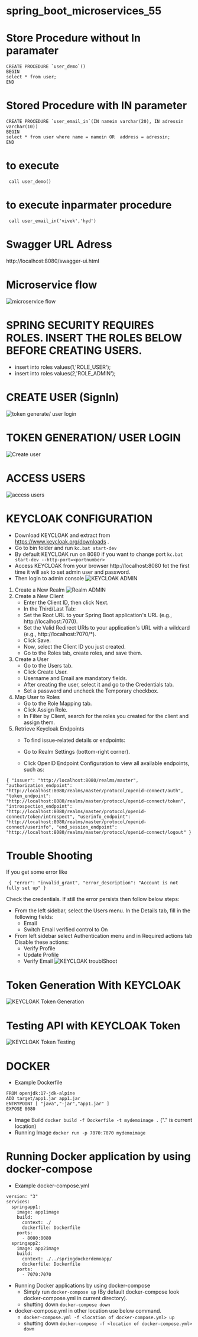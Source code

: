 # spring_boot_microservices_55

# Store Procedure without In paramater
```
CREATE PROCEDURE `user_demo`()
BEGIN 
select * from user; 
END
```

# Stored Procedure with IN parameter
```
CREATE PROCEDURE `user_email_in`(IN namein varchar(20), IN adressin varchar(10))
BEGIN
select * from user where name = namein OR  address = adressin;
END
```

# to execute 
``` call user_demo()```

# to execute inparmater procedure

``` call user_email_in('vivek','hyd')```

# Swagger URL Adress
http://localhost:8080/swagger-ui.html

# Microservice flow
![microservice flow ](https://github.com/HarshaPrimeTrainings/spring_boot_microservices_55/blob/main/micoservice%20flow.png)

# SPRING SECURITY REQUIRES ROLES. INSERT THE ROLES BELOW BEFORE CREATING USERS.
- insert into roles values(1,'ROLE_USER');
- insert into roles values(2,'ROLE_ADMIN');

# CREATE USER (SignIn)
![token generate/ user login ](https://github.com/HarshaPrimeTrainings/spring_boot_microservices_55/blob/main/usercreate.png)


# TOKEN GENERATION/ USER LOGIN
![Create user ](https://github.com/HarshaPrimeTrainings/spring_boot_microservices_55/blob/main/tokengenerate.png)

# ACCESS USERS
![access users ](https://github.com/HarshaPrimeTrainings/spring_boot_microservices_55/blob/main/accesusers.png)

# KEYCLOAK CONFIGURATION
- Download KEYCLOAK and extract from https://www.keycloak.org/downloads .
- Go to bin folder and run `kc.bat start-dev`
- By default KEYCLOAK run on 8080 if you want to change port `kc.bat start-dev --http-port=<portnumber>`
- Access KEYCLOAK from your browser http://localhost:8080 fot the first time it will ask to set admin user and password.
- Then login to admin console
![KEYCLOAK ADMIN ](https://github.com/HarshaPrimeTrainings/spring_boot_microservices_55/blob/main/keycloakadmin.PNG)
1. Create a New Realm
![Realm ADMIN ](https://github.com/HarshaPrimeTrainings/spring_boot_microservices_55/blob/main/realm.PNG)
2. Create a New Client
	- Enter the Client ID, then click Next.
	- In the Third/Last Tab:
	- Set the Root URL to your Spring Boot application's URL (e.g., http://localhost:7070).
	- Set the Valid Redirect URIs to your application's URL with a wildcard (e.g., http://localhost:7070/*).
	- Click Save.
	- Now, select the Client ID you just created.
	- Go to the Roles tab, create roles, and save them.
3. Create a User
	- Go to the Users tab.
	- Click Create User.
	- Username and Email are mandatory fields.
	- After creating the user, select it and go to the Credentials tab.
	- Set a password and uncheck the Temporary checkbox.
4. Map User to Roles
	- Go to the Role Mapping tab.
	- Click Assign Role.
	- In Filter by Client, search for the roles you created for the client and assign them.
5. Retrieve Keycloak Endpoints
	- To find issue-related details or endpoints:

	- Go to Realm Settings (bottom-right corner).
	- Click OpenID Endpoint Configuration to view all available endpoints, such as:

 ``
 {
  "issuer": "http://localhost:8080/realms/master",
  "authorization_endpoint": "http://localhost:8080/realms/master/protocol/openid-connect/auth",
  "token_endpoint": "http://localhost:8080/realms/master/protocol/openid-connect/token",
  "introspection_endpoint": "http://localhost:8080/realms/master/protocol/openid-connect/token/introspect",
  "userinfo_endpoint": "http://localhost:8080/realms/master/protocol/openid-connect/userinfo",
  "end_session_endpoint": "http://localhost:8080/realms/master/protocol/openid-connect/logout"
} 
``
# Trouble Shooting
If you get some error like

`` 
{
    "error": "invalid_grant",
    "error_description": "Account is not fully set up"
}
``

Check the credentials. If still the error persists then follow below steps:
- From the left sidebar, select the Users menu. In the Details tab, fill in the following fields:
	- Email
	- Switch Email verified control to On
- From left sidebar select Authentication menu and in Required actions tab Disable these actions:
	- Verify Profile
	- Update Profile
	- Verify Email
![KEYCLOAK troublShoot ](https://github.com/HarshaPrimeTrainings/spring_boot_microservices_55/blob/main/keycloaktroubleshoot.jpg)

# Token Generation With KEYCLOAK
![KEYCLOAK Token Generation ](https://github.com/HarshaPrimeTrainings/spring_boot_microservices_55/blob/main/keycloaktoken.PNG)
# Testing API with KEYCLOAK Token
![KEYCLOAK Token Testing ](https://github.com/HarshaPrimeTrainings/spring_boot_microservices_55/blob/main/endpointacces.PNG)

# DOCKER
- Example Dockerfile
```
FROM openjdk:17-jdk-alpine
ADD target/app1.jar app1.jar
ENTRYPOINT [ "java","-jar","app1.jar" ]
EXPOSE 8080
```
- Image Build
`docker build -f Dockerfile -t mydemoimage .` ("." is current location)
- Running Image
`docker run -p 7070:7070 mydemoimage`

# Running Docker application by using docker-compose
- Example docker-compose.yml
```
version: "3"
services:
  springapp1:
    image: app1image
    build:
      context: ./
      dockerfile: Dockerfile
    ports:
      - 8080:8080
  springapp2:
    image: app2image
    build:
      context: ./../springdockerdemoapp/
      dockerfile: Dockerfile
    ports:
      - 7070:7070
```
- Running Docker applications by using docker-compose
	- Simply run `docker-compose up` (By default docker-compose look docker-compose.yml in current directory).
	- shutting down `docker-compose down`
- docker-compose.yml in other location use below command.
	- `docker-compose.yml -f <location of docker-compose.yml> up`
	- shutting down `docker-compose -f <location of docker-compose.yml> down`
